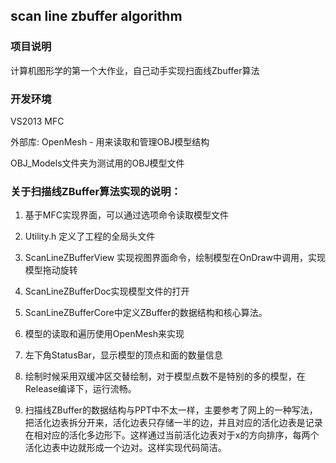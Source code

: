 ## scan line zbuffer algorithm

### 项目说明

计算机图形学的第一个大作业，自己动手实现扫面线Zbuffer算法

### 开发环境

VS2013 MFC

外部库: OpenMesh - 用来读取和管理OBJ模型结构

OBJ_Models文件夹为测试用的OBJ模型文件

### 关于扫描线ZBuffer算法实现的说明：

1. 基于MFC实现界面，可以通过选项命令读取模型文件

2. Utility.h 定义了工程的全局头文件

3. ScanLineZBufferView 实现视图界面命令，绘制模型在OnDraw中调用，实现模型拖动旋转

4. ScanLineZBufferDoc实现模型文件的打开

5. ScanLineZBufferCore中定义ZBuffer的数据结构和核心算法。

6. 模型的读取和遍历使用OpenMesh来实现

7. 左下角StatusBar，显示模型的顶点和面的数量信息

8. 绘制时候采用双缓冲区交替绘制，对于模型点数不是特别的多的模型，在Release编译下，运行流畅。

9. 扫描线ZBuffer的数据结构与PPT中不太一样，主要参考了网上的一种写法，把活化边表拆分开来，活化边表只存储一半的边，并且对应的活化边表是记录在相对应的活化多边形下。这样通过当前活化边表对于x的方向排序，每两个活化边表中边就形成一个边对。这样实现代码简洁。
